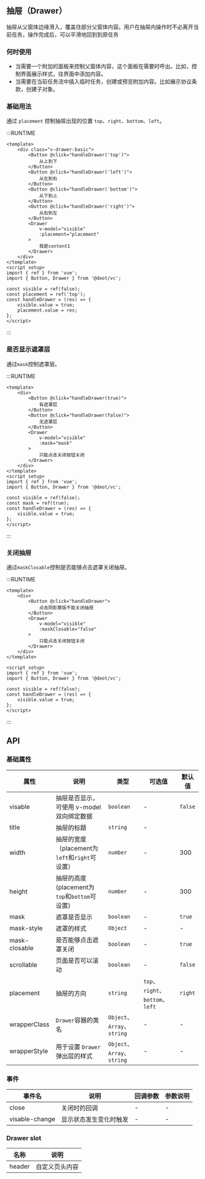 ## 抽屉（Drawer）

抽屉从父窗体边缘滑入，覆盖住部分父窗体内容。用户在抽屉内操作时不必离开当前任务，操作完成后，可以平滑地回到到原任务

### 何时使用

- 当需要一个附加的面板来控制父窗体内容，这个面板在需要时呼出。比如，控制界面展示样式，往界面中添加内容。
- 当需要在当前任务流中插入临时任务，创建或预览附加内容。比如展示协议条款，创建子对象。

### 基础用法

通过 `placement` 控制抽屉出现的位置 `top`、`right`、`bottom`、`left`。

:::RUNTIME
```vue
<template>
	<div class="v-drawer-basic">
		<Button @click="handleDrawer('top')">
			从上到下
		</Button>
		<Button @click="handleDrawer('left')">
			从左到右
		</Button>
		<Button @click="handleDrawer('bottom')">
			从下到上
		</Button>
		<Button @click="handleDrawer('right')">
			从右到左
		</Button>
		<Drawer
			v-model="visible"
			:placement="placement"
		>
			我是content1
		</Drawer>
	</div>
</template>
<script setup>
import { ref } from 'vue';
import { Button, Drawer } from '@deot/vc';

const visible = ref(false);
const placement = ref('top');
const handleDrawer = (res) => {
	visible.value = true;
	placement.value = res;
};
</script>
```
:::

### 是否显示遮罩层
通过`mask`控制遮罩层。

:::RUNTIME
```vue
<template>
	<div>
		<Button @click="handleDrawer(true)">
			有遮罩层
		</Button>
		<Button @click="handleDrawer(false)">
			无遮罩层
		</Button>
		<Drawer
			v-model="visible"
			:mask="mask"
		>
			只能点击关闭按钮关闭
		</Drawer>
	</div>
</template>
<script setup>
import { ref } from 'vue';
import { Button, Drawer } from '@deot/vc';

const visible = ref(false);
const mask = ref(true);
const handleDrawer = (res) => {
	visible.value = true;
};
</script>
```
:::

### 关闭抽屉
通过`maskClosable`控制是否能够点击遮罩关闭抽屉。

:::RUNTIME
```vue
<template>
	<div>
		<Button @click="handleDrawer">
			点击阴影蒙版不能关闭抽屉
		</Button>
		<Drawer
			v-model="visible"
			:maskClosable="false"
		>
			只能点击关闭按钮关闭
		</Drawer>
	</div>
</template>

<script setup>
import { ref } from 'vue';
import { Button, Drawer } from '@deot/vc';

const visible = ref(false);
const handleDrawer = (res) => {
	visible.value = true;
};
</script>
```
:::

## API

### 基础属性

| 属性            | 说明                                 | 类型                        | 可选值                           | 默认值     |
| ------------- | ---------------------------------- | ------------------------- | ----------------------------- | ------- |
| visable       | 抽屉是否显示，可使用 v-model 双向绑定数据          | `boolean`                 | -                             | `false` |
| title         | 抽屉的标题                              | `string`                  | -                             |         |
| width         | 抽屉的宽度（placement为`left`和`right`可设置） | `number`                  | -                             | 300     |
| height        | 抽屉的高度(placement为`top`和`bottom`可设置) | `number`                  | -                             | 300     |
| mask          | 遮罩是否显示                             | `boolean`                 | -                             | `true`  |
| mask-style    | 遮罩的样式                              | `Object`                  | -                             | -       |
| mask-closable | 是否能够点击遮罩关闭                         | `boolean`                 | -                             | `true`  |
| scrollable    | 页面是否可以滚动                           | `boolean`                 | -                             | `false` |
| placement     | 抽屉的方向                              | `string`                  | `top`、`right`、`bottom`、`left` | `right` |
| wrapperClass  | `Drawer`容器的类名                      | `Object`、`Array`、`string` | -                             | -       |
| wrapperStyle  | 用于设置 `Drawer` 弹出层的样式               | `Object`、`Array`、`string` | -                             | -       |


### 事件

| 事件名            | 说明          | 回调参数 | 参数说明 |
| -------------- | ----------- | ---- | ---- |
| close          | 关闭时的回调      | -    | -    |
| visable-change | 显示状态发生变化时触发 | -    | -    |


### Drawer slot

| 名称     | 说明      |
| ------ | ------- |
| header | 自定义页头内容 |

